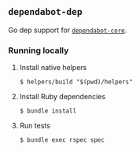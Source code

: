 ## `dependabot-dep`

Go dep support for [`dependabot-core`][core-repo].

### Running locally

1. Install native helpers
   ```
   $ helpers/build "$(pwd)/helpers"
   ```

2. Install Ruby dependencies
   ```
   $ bundle install
   ```

3. Run tests
   ```
   $ bundle exec rspec spec
   ```

[core-repo]: https://github.com/dependabot/dependabot-core
